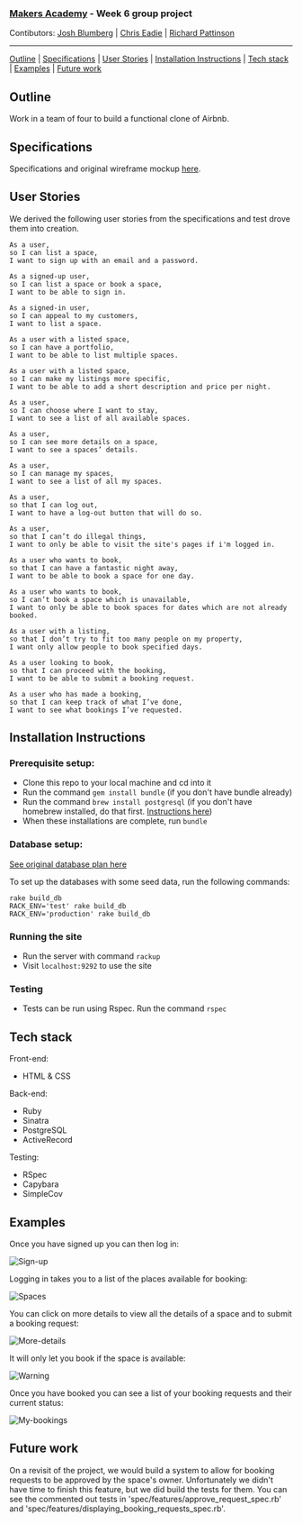 ### [Makers Academy](http://www.makersacademy.com) - Week 6 group project

Contibutors: [Josh Blumberg](https://github.com/jlblumberg) | [Chris Eadie](https://github.com/saidbyced) | [Richard Pattinson](https://github.com/richardpattinson)
__________________________________________________________________________________________________________________

[Outline](#Outline) | [Specifications](#Specifications) | [User Stories](#User_Stories) | [Installation Instructions](#Installation_Instructions) | [Tech stack](#Tech_stack) | [Examples](#Examples) | [Future work](#Future_work)

## <a name="Outline">Outline</a>

Work in a team of four to build a functional clone of Airbnb.

## Specifications

Specifications and original wireframe mockup [here](https://github.com/makersacademy/course/blob/master/makersbnb/specification_and_mockups.md "Makersbnb specifications").

## User Stories

We derived the following user stories from the specifications and test drove them into creation. 

```
As a user,
so I can list a space,
I want to sign up with an email and a password.

As a signed-up user, 
so I can list a space or book a space,
I want to be able to sign in.

As a signed-in user,
so I can appeal to my customers,
I want to list a space.

As a user with a listed space,
so I can have a portfolio,
I want to be able to list multiple spaces.

As a user with a listed space,
so I can make my listings more specific,
I want to be able to add a short description and price per night.

As a user, 
so I can choose where I want to stay,
I want to see a list of all available spaces.

As a user,
so I can see more details on a space,
I want to see a spaces’ details.

As a user, 
so I can manage my spaces,
I want to see a list of all my spaces.

As a user, 
so that I can log out, 
I want to have a log-out button that will do so.

As a user, 
so that I can’t do illegal things, 
I want to only be able to visit the site's pages if i'm logged in.

As a user who wants to book,
so that I can have a fantastic night away,
I want to be able to book a space for one day.

As a user who wants to book,
so I can’t book a space which is unavailable,
I want to only be able to book spaces for dates which are not already booked.

As a user with a listing,
so that I don’t try to fit too many people on my property,
I want only allow people to book specified days.

As a user looking to book, 
so that I can proceed with the booking, 
I want to be able to submit a booking request.

As a user who has made a booking, 
so that I can keep track of what I’ve done, 
I want to see what bookings I’ve requested. 

```

## <a name="Installation_Instructions">Installation Instructions</a>

### Prerequisite setup:
- Clone this repo to your local machine and cd into it
- Run the command `gem install bundle` (if you don't have bundle already)
- Run the command `brew install postgresql` (if you don't have homebrew installed, do that first. [Instructions here](https://github.com/Homebrew/install))
- When these installations are complete, run `bundle`

### Database setup:
[See original database plan here](https://user-images.githubusercontent.com/41115973/75557670-5a6d4380-5a38-11ea-920f-5700b61a3624.jpg)

To set up the databases with some seed data, run the following commands:

```
rake build_db
RACK_ENV='test' rake build_db
RACK_ENV='production' rake build_db
```

### Running the site
- Run the server with command `rackup`
- Visit `localhost:9292` to use the site

### Testing
- Tests can be run using Rspec. Run the command `rspec`

## <a name="Tech_stack">Tech stack</a>

Front-end:
- HTML & CSS

Back-end:
- Ruby
- Sinatra
- PostgreSQL
- ActiveRecord

Testing:
- RSpec
- Capybara
- SimpleCov

## <a name="Examples">Examples</a>

Once you have signed up you can then log in:

![Sign-up](https://i.imgur.com/iVKlJYH.png)

Logging in takes you to a list of the places available for booking:

![Spaces](https://i.imgur.com/zJayKPp.png)

You can click on more details to view all the details of a space and to submit a booking request:

![More-details](https://i.imgur.com/1j3vdbM.png)

It will only let you book if the space is available: 

![Warning](https://i.imgur.com/J0Gw0WM.png)

Once you have booked you can see a list of your booking requests and their current status:

![My-bookings](https://i.imgur.com/sMepFzm.png)

## <a name="Future_work">Future work</a>

On a revisit of the project, we would build a system to allow for booking requests to be approved by the space's owner. Unfortunately we didn't have time to finish this feature, but we did build the tests for them. You can see the commented out tests in 'spec/features/approve_request_spec.rb' and 'spec/features/displaying_booking_requests_spec.rb'.